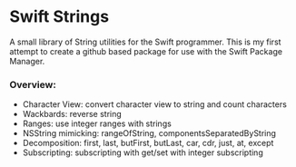 # Swift Strings

A small library of String utilities for the Swift programmer. This is my first attempt to create a github based package for use with the Swift Package Manager.

### Overview:

* Character View: convert character view to string and count characters
* Wackbards: reverse string
* Ranges: use integer ranges with strings
* NSString mimicking: rangeOfString, componentsSeparatedByString
* Decomposition: first, last, butFirst, butLast, car, cdr, just, at, except
* Subscripting: subscripting with get/set with integer subscripting